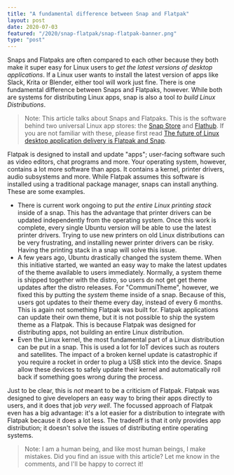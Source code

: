 ```yaml
---
title: "A fundamental difference between Snap and Flatpak"
layout: post
date: 2020-07-03
featured: "/2020/snap-flatpak/snap-flatpak-banner.png"
type: "post"
---
```


Snaps and Flatpaks are often compared to each other because they both make it super easy for Linux users to *get the latest versions of desktop applications*. If a Linux user wants to install the latest version of apps like Slack, Krita or Blender, either tool will work just fine. There is one fundamental difference between Snaps and Flatpaks, however. While both are systems for distributing Linux apps, snap is also a tool *to build Linux Distributions*.

> Note: This article talks about Snaps and Flatpaks. This is the software behind two universal Linux app stores: the [Snap Store](https://snapcraft.io/store) and [Flathub](https://flathub.org). If you are not familiar with these, please first read [The future of Linux desktop application delivery is Flatpak and Snap](https://www.zdnet.com/article/the-future-of-linux-desktop-application-delivery-is-flatpak-and-snap/).

Flatpak is designed to install and update "apps"; user-facing software such as video editors, chat programs and more. Your operating system, however, contains a lot more software than apps. It contains a kernel, printer drivers, audio subsystems and more. While Flatpak assumes this software is installed using a traditional package manager, snaps can install anything. These are some examples.

* There is current work ongoing to put *the entire Linux printing stack* inside of a snap. This has the advantage that printer drivers can be updated independently from the operating system. Once this work is complete, every single Ubuntu version will be able to use the latest printer drivers. Trying to use new printers on old Linux distributions can be very frustrating, and installing newer printer drivers can be risky. Having the printing stack in a snap will solve this issue.
* A few years ago, Ubuntu drastically changed the system theme. When this initiative started, we wanted an easy way to make the latest updates of the theme available to users immediately. Normally, a system theme is shipped together with the distro, so users do not get get theme updates after the distro releases. For "CommuniTheme", however, we fixed this by putting the _system_ theme inside of a snap. Because of this, users got updates to their theme every day, instead of every 6 months. This is again not something Flatpak was built for. Flatpak applications can update their own theme, but it is not possible to ship the system theme as a Flatpak. This is because Flatpak was designed for distributing apps, not building an entire Linux distribution.
* Even the Linux kernel, the most fundamental part of a Linux distribution can be put in a snap. This is used a lot for IoT devices such as routers and satellites. The impact of a broken kernel update is catastrophic if you require a rocket in order to plug a USB stick into the device. Snaps allow these devices to safely update their kernel and automatically roll back if something goes wrong during the process.

Just to be clear, this is *not* meant to be a criticism of Flatpak. Flatpak was designed to give developers an easy way to bring their apps directly to users, and it does that job *very well*. The focussed approach of Flatpak even has a big advantage: it's a lot easier for a distribution to integrate with Flatpak because it does a lot less. The tradeoff is that it only provides app distribution; it doesn't solve the issues of distributing entire operating systems.

> Note: I am a human being, and like most human beings, I make mistakes. Did you find an issue with this article? Let me know in the comments, and I'll be happy to correct it!

<!--The [Snap Store](https://snapcraft.io/store) and [Flathub](https://flathub.org) are two universal app stores for Linux. Each app in these stores runs on basically any Linux distribution you can think of. Developers publish their app once and users can install it anywhere. This is very different from how users traditionally install software on Linux: with traditional repositories, the people building the distribution act as middlemen between the developer and the user, and each Linux distribution has their own repository. As a result, popular distributions such as Ubuntu had a lot more software available to them than the underdogs.-->
